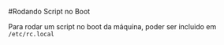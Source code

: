 #Rodando Script no Boot

Para rodar um script no boot da máquina, poder ser incluido em ``/etc/rc.local``
